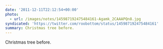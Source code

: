 ```yaml
---
date: '2011-12-11T22:12:54+00:00'
photo:
  - url: /images/notes/145987192475484161-Agamk_2CAAAPQn8.jpg
syndicated: 'https://twitter.com/roobottom/status/145987192475484161'
summary: Christmas tree before.
---
```

Christmas tree before. 
